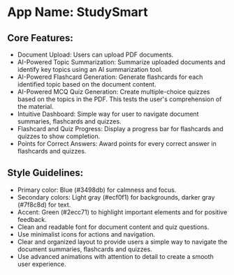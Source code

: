 # **App Name**: StudySmart

## Core Features:

- Document Upload: Users can upload PDF documents.
- AI-Powered Topic Summarization: Summarize uploaded documents and identify key topics using an AI summarization tool.
- AI-Powered Flashcard Generation: Generate flashcards for each identified topic based on the document content.
- AI-Powered MCQ Quiz Generation: Create multiple-choice quizzes based on the topics in the PDF. This tests the user's comprehension of the material.
- Intuitive Dashboard: Simple way for user to navigate document summaries, flashcards and quizzes.
- Flashcard and Quiz Progress: Display a progress bar for flashcards and quizzes to show completion.
- Points for Correct Answers: Award points for every correct answer in flashcards and quizzes.

## Style Guidelines:

- Primary color: Blue (#3498db) for calmness and focus.
- Secondary colors: Light gray (#ecf0f1) for backgrounds, darker gray (#7f8c8d) for text.
- Accent: Green (#2ecc71) to highlight important elements and for positive feedback.
- Clean and readable font for document content and quiz questions.
- Use minimalist icons for actions and navigation.
- Clear and organized layout to provide users a simple way to navigate the document summaries, flashcards and quizzes.
- Use advanced animations with attention to detail to create a smooth user experience.